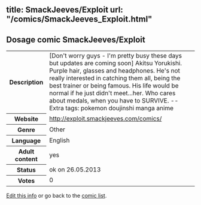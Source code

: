 title: SmackJeeves/Exploit
url: "/comics/SmackJeeves_Exploit.html"
---
Dosage comic SmackJeeves/Exploit
-----------------------------------------

<p id="msg"></p>
<script type="text/javascript">
if (window.location.search === '?edit_info_mail=sent_ok') {
  var elem = document.getElementById("msg");
  elem.innerHTML = 'Edited information sucessfully sent for review, which is usually done daily. Thanks!';
  elem.className = 'ok';
}
</script>
<table class="comicinfo">
<tr>
<th>Description</th><td>[Don't worry guys - I'm pretty busy these days but updates are coming soon] Akitsu Yorukishi. Purple hair, glasses and headphones. He's not really interested in catching them all, being the best trainer or being famous. His life would be normal if he just didn't meet...her. Who cares about medals, when you have to SURVIVE. -- Extra tags: pokemon doujinshi manga anime</td>
</tr>
<tr>
<th>Website</th><td><a href="http://exploit.smackjeeves.com/comics/">http://exploit.smackjeeves.com/comics/</a></td>
</tr>
<tr>
<th>Genre</th><td>Other</td>
</tr>
<tr>
<th>Language</th><td>English</td>
</tr>
<tr>
<th>Adult content</th><td>yes</td>
</tr>
<tr>
<th>Status</th><td>ok on 26.05.2013</td>
</tr>
<tr>
<th>Votes</th><td>0</td>
</tr>
</table>

[Edit this info](SmackJeeves_Exploit_edit.html) or go back to the [comic list](../comic-index.html).
